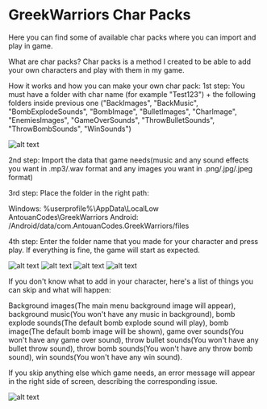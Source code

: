 # GreekWarriors Char Packs
Here you can find some of available char packs where you can import and play in game.

What are char packs?
Char packs is a method I created to be able to add your own characters and play with them in my game.

How it works and how you can make your own char pack:
1st step: You must have a folder with char name (for example "Test123") + the following folders inside previous one 
("BackImages", "BackMusic", "BombExplodeSounds", "BombImage", "BulletImages", "CharImage",
"EnemiesImages", "GameOverSounds", "ThrowBulletSounds", "ThrowBombSounds", "WinSounds")

![alt text](https://github.com/Saxavlax001/GreekWarriors-Char-Packs/blob/main/proedrospackshow.png?raw=true)

2nd step: Import the data that game needs(music and any sound effects you want in .mp3/.wav format and any images you want in .png/.jpg/.jpeg format)

3rd step: Place the folder in the right path:

Windows: %userprofile%\AppData\LocalLow\
AntouanCodes\GreekWarriors
Android: /Android/data/com.AntouanCodes.GreekWarriors/files

4th step: Enter the folder name that you made for your character and press play. If everything is fine, the game will start as expected.

![alt text](https://github.com/Saxavlax001/GreekWarriors-Char-Packs/blob/main/gamemenu.png?raw=true)
![alt text](https://github.com/Saxavlax001/GreekWarriors-Char-Packs/blob/main/pic1.png?raw=true)
![alt text](https://github.com/Saxavlax001/GreekWarriors-Char-Packs/blob/main/charfound.png?raw=true)
![alt text](https://github.com/Saxavlax001/GreekWarriors-Char-Packs/blob/main/proedrosgameplay.png?raw=true)


If you don't know what to add in your character, here's a list of things you can skip and what will happen:

Background images(The main menu background image will appear), background music(You won't have any music in background), bomb explode sounds(The default bomb explode sound will play),
bomb image(The default bomb image will be shown), game over sounds(You won't have any game over sound), throw bullet sounds(You won't have any bullet throw sound),
throw bomb sounds(You won't have any throw bomb sound), win sounds(You won't have any win sound).

If you skip anything else which game needs, an error message will appear in the right side of screen, describing the corresponding issue.

![alt text](https://github.com/Saxavlax001/GreekWarriors-Char-Packs/blob/main/errorss.png?raw=true)
